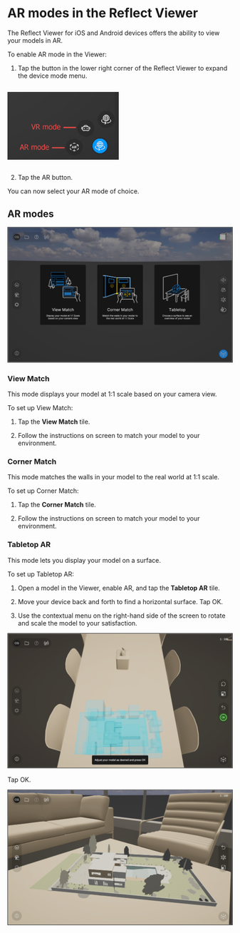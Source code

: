 # AR modes in the Reflect Viewer

The Reflect Viewer for iOS and Android devices offers the ability to view your models in AR.

<!--
> **Note:** On desktop, you can enable AR in a simulated view using Project MARS. For more information about configuring the simulation, see the [Unity MARS documentation](https://docs.unity3d.com/Packages/com.unity.mars@1.2/manual/GettingStarted.html#setting-up-the-mars-device-and-simulation-views).
-->

To enable AR mode in the Viewer:

1. Tap  the button in the lower right corner of the Reflect Viewer to expand the device mode menu.

  <img style="padding: 1em 0" width="250" alt="Unity Reflect" src="images/1.3/ModeSwitcher2.png">

2. Tap the AR button.

You can now select your AR mode of choice.

## AR modes

<img src="images/1.3/ARTiles.png" style="border: 1px solid #222;">

### View Match

This mode displays your model at 1:1 scale based on your camera view.

To set up View Match:

1. Tap the **View Match** tile.

2. Follow the instructions on screen to match your model to your environment.

### Corner Match

This mode matches the walls in your model to the real world at 1:1 scale.

To set up Corner Match:

1. Tap the **Corner Match** tile.

2. Follow the instructions on screen to match your model to your environment.

### Tabletop AR

This mode lets you display your model on a surface.

To set up Tabletop AR:

1. Open a model in the Viewer, enable AR, and tap the **Tabletop AR** tile.

2. Move your device back and forth to find a horizontal surface. Tap OK.

3. Use the contextual menu on the right-hand side of the screen to rotate and scale the model to your satisfaction.

  <img src="images/1.3/TabletopPlace.png" style="border: 1px solid #222;">

  Tap OK.

  <img src="images/1.3/TabletopFinal.png" style="border: 1px solid #222;">
